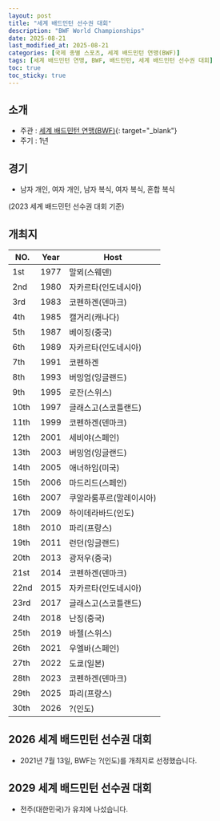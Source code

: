 ```yaml
---
layout: post
title: "세계 배드민턴 선수권 대회"
description: "BWF World Championships"
date: 2025-08-21
last_modified_at: 2025-08-21
categories: [국제 종별 스포츠, 세계 배드민턴 연맹(BWF)]
tags: [세계 배드민턴 연맹, BWF, 배드민턴, 세계 배드민턴 선수권 대회]
toc: true
toc_sticky: true
---
```

## 소개
* 주관 : [세계 배드민턴 연맹(BWF)](https://bwfbadminton.com/){: target="_blank"}
* 주기 : 1년

## 경기
* 남자 개인, 여자 개인, 남자 복식, 여자 복식, 혼합 복식

(2023 세계 배드민턴 선수권 대회 기준)

## 개최지

<html>
    <head>
        <meta charset="UTF-8">
    </head>
    <body>
        <table>
            <thead>
                <tr class="header-row">
                    <th class="col-no">NO.</th>
                    <th class="col-year">Year</th>
                    <th class="col-host">Host</th>
                </tr>
            </thead>
            <tbody>
                <tr>
                    <td>1st</td>
                    <td>1977</td>
                    <td>말뫼(스웨덴)</td>
                </tr>
                <tr>
                    <td>2nd</td>
                    <td>1980</td>
                    <td>자카르타(인도네시아)</td>
                </tr>
                <tr>
                    <td>3rd</td>
                    <td>1983</td>
                    <td>코펜하겐(덴마크)</td>
                </tr>
                <tr>
                    <td>4th</td>
                    <td>1985</td>
                    <td>캘거리(캐나다)</td>
                </tr>
                <tr>
                    <td>5th</td>
                    <td>1987</td>
                    <td>베이징(중국)</td>
                </tr>
                <tr>
                    <td>6th</td>
                    <td>1989</td>
                    <td>자카르타(인도네시아)</td>
                </tr>
                <tr>
                    <td>7th</td>
                    <td>1991</td>
                    <td>코펜하겐</td>
                </tr>
                <tr>
                    <td>8th</td>
                    <td>1993</td>
                    <td>버밍엄(잉글랜드)</td>
                </tr>
                <tr>
                    <td>9th</td>
                    <td>1995</td>
                    <td>로잔(스위스)</td>
                </tr>
                <tr>
                    <td>10th</td>
                    <td>1997</td>
                    <td>글래스고(스코틀랜드)</td>
                </tr>
                <tr>
                    <td>11th</td>
                    <td>1999</td>
                    <td>코펜하겐(덴마크)</td>
                </tr>
                <tr>
                    <td>12th</td>
                    <td>2001</td>
                    <td>세비야(스페인)</td>
                </tr>
                <tr>
                    <td>13th</td>
                    <td>2003</td>
                    <td>버밍엄(잉글랜드)</td>
                </tr>
                <tr>
                    <td>14th</td>
                    <td>2005</td>
                    <td>애너하임(미국)</td>
                </tr>
                <tr>
                    <td>15th</td>
                    <td>2006</td>
                    <td>마드리드(스페인)</td>
                </tr>
                <tr>
                    <td>16th</td>
                    <td>2007</td>
                    <td>쿠알라룸푸르(말레이시아)</td>
                </tr>
                <tr>
                    <td>17th</td>
                    <td>2009</td>
                    <td>하이데라바드(인도)</td>
                </tr>
                <tr>
                    <td>18th</td>
                    <td>2010</td>
                    <td>파리(프랑스)</td>
                </tr>
                <tr>
                    <td>19th</td>
                    <td>2011</td>
                    <td>런던(잉글랜드)</td>
                </tr>
                <tr>
                    <td>20th</td>
                    <td>2013</td>
                    <td>광저우(중국)</td>
                </tr>
                <tr>
                    <td>21st</td>
                    <td>2014</td>
                    <td>코펜하겐(덴마크)</td>
                </tr>
                <tr>
                    <td>22nd</td>
                    <td>2015</td>
                    <td>자카르타(인도네시아)</td>
                </tr>
                <tr>
                    <td>23rd</td>
                    <td>2017</td>
                    <td>글래스고(스코틀랜드)</td>
                </tr>
                <tr>
                    <td>24th</td>
                    <td>2018</td>
                    <td>난징(중국)</td>
                </tr>
                <tr>
                    <td>25th</td>
                    <td>2019</td>
                    <td>바젤(스위스)</td>
                </tr>
                <tr>
                    <td>26th</td>
                    <td>2021</td>
                    <td>우엘바(스페인)</td>
                </tr>
                <tr>
                    <td>27th</td>
                    <td>2022</td>
                    <td>도쿄(일본)</td>
                </tr>
                <tr>
                    <td>28th</td>
                    <td>2023</td>
                    <td>코펜하겐(덴마크)</td>
                </tr>
                <tr>
                    <td>29th</td>
                    <td>2025</td>
                    <td>파리(프랑스)</td>
                </tr>
                <tr>
                    <td>30th</td>
                    <td>2026</td>
                    <td>?(인도)</td>
                </tr>
            </tbody>
        </table>
    </body>
</html>

## 2026 세계 배드민턴 선수권 대회
* 2021년 7월 13일, BWF는 <span class="foreign-host">?(인도)</span>를 개최지로 선정했습니다.

## 2029 세계 배드민턴 선수권 대회
* 전주(대한민국)가 유치에 나섰습니다.
